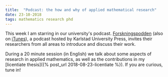 ```yaml
---
title:  "Podcast: the how and why of applied mathematical research"
date: 23-10-2018
tags: mathematics research phd
---
```


This week I am starring in our university's podcast. [Forskningspodden][1] (also on [iTunes][2]), a podcast hosted by Karlstad University Press, invites their researchers from all areas to introduce and discuss their work.

During a 20 minute session (in English) we talk about some aspects of research in applied mathematics, as well as the contributions in my [licentiate thesis]({% post_url 2018-08-23-licentiate %}). If you are curious, tune in!

[1]: https://soundcloud.com/forskningspodden/pod-omar-richardson
[2]: https://itunes.apple.com/us/podcast/forskningspodden/id1103147209?mt=2
